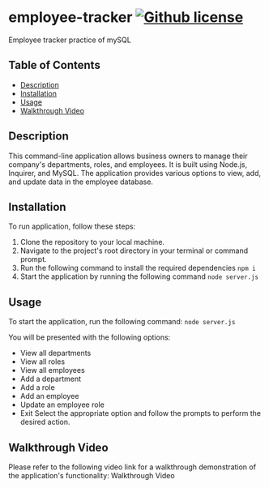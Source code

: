 # employee-tracker      [![Github license](https://img.shields.io/badge/license-MIT-blue.svg)](https://opensource.org/licenses/MIT)
Employee tracker practice of mySQL 

## Table of Contents
* [Description](#description)
* [Installation](#installation)
* [Usage](#usage)
* [Walkthrough Video](#walkthroughvideo)  

## Description

This command-line application allows business owners to manage their company's departments, roles, and employees. It is built using Node.js, Inquirer, and MySQL. The application provides various options to view, add, and update data in the employee database.

## Installation
To run application, follow these steps:

1. Clone the repository to your local machine.
2. Navigate to the project's root directory in your terminal or command prompt.
3. Run the following command to install the required dependencies
`npm i`
4. Start the application by running the following command
`node server.js`

## Usage
To start the application, run the following command:
`node server.js` 

You will be presented with the following options:
* View all departments
* View all roles
* View all employees
* Add a department
* Add a role
* Add an employee
* Update an employee role
* Exit
Select the appropriate option and follow the prompts to perform the desired action.

## Walkthrough Video
Please refer to the following video link for a walkthrough demonstration of the application's functionality: Walkthrough Video
